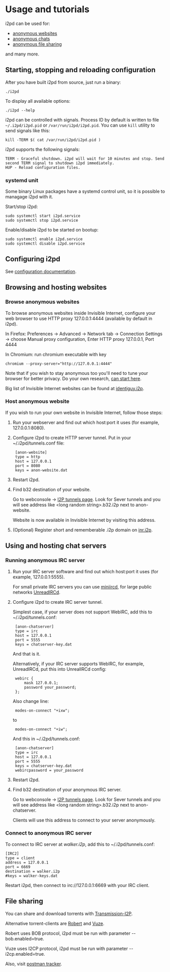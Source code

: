 Usage and tutorials
===================


i2pd can be used for:

* [anonymous websites](#browsing-and-hosting-websites)
* [anonymous chats](#using-and-hosting-chat-servers)
* [anonymous file sharing](#file-sharing)

and many more.

## Starting, stopping and reloading configuration

After you have built i2pd from source, just run a binary:

    ./i2pd

To display all available options:

    ./i2pd --help

i2pd can be controlled with signals. Process ID by default is written to file `~/.i2pd/i2pd.pid` or `/var/run/i2pd/i2pd.pid`.
You can use `kill` utility to send signals like this:

    kill -TERM $( cat /var/run/i2pd/i2pd.pid )

i2pd supports the following signals:

    TERM - Graceful shutdown. i2pd will wait for 10 minutes and stop. Send second TERM signal to shutdown i2pd immediately.
    HUP - Reload configuration files.


### systemd unit

Some binary Linux packages have a systemd control unit, so it is possible to managage i2pd with it.

Start/stop i2pd:

    sudo systemctl start i2pd.service
    sudo systemctl stop i2pd.service

Enable/disable i2pd to be started on bootup:

    sudo systemctl enable i2pd.service
    sudo systemctl disable i2pd.service


## Configuring i2pd

See [configuration documentation](/page/configuration.html).


## Browsing and hosting websites

### Browse anonymous websites

To browse anonymous websites inside Invisible Internet, configure your web browser to use HTTP proxy 127.0.0.1:4444 (available by default in i2pd).

In Firefox: Preferences -> Advanced -> Network tab -> Connection Settings -> choose Manual proxy configuration, Enter HTTP proxy 127.0.0.1, Port 4444

In Chromium: run chromium executable with key

    chromium --proxy-server="http://127.0.0.1:4444"

Note that if you wish to stay anonymous too you'll need to tune your browser for better privacy. Do your own research, [can start here](http://www.howtogeek.com/102032/how-to-optimize-mozilla-firefox-for-maximum-privacy/).

Big list of Invisible Internet websites can be found at [identiguy.i2p](http://identiguy.i2p).

### Host anonymous website


If you wish to run your own website in Invisible Internet, follow those steps:

1) Run your webserver and find out which host:port it uses (for example, 127.0.0.1:8080).

2) Configure i2pd to create HTTP server tunnel. Put in your ~/.i2pd/tunnels.conf file:

        [anon-website]
        type = http
        host = 127.0.0.1
        port = 8080
        keys = anon-website.dat

3) Restart i2pd.

4) Find b32 destination of your website.

    Go to webconsole -> [I2P tunnels page](http://127.0.0.1:7070/?page=i2p_tunnels). Look for Sever tunnels and you will see address like \<long random string\>.b32.i2p next to anon-website.

    Website is now available in Invisible Internet by visiting this address.

5) (Optional) Register short and rememberable .i2p domain on [inr.i2p](http://inr.i2p).


## Using and hosting chat servers

### Running anonymous IRC server

1) Run your IRC server software and find out which host:port it uses (for example, 127.0.0.1:5555).

    For small private IRC servers you can use [miniircd](https://github.com/jrosdahl/miniircd), for large public networks [UnreadIRCd](https://www.unrealircd.org/).

2) Configure i2pd to create IRC server tunnel.

    Simplest case, if your server does not support WebIRC, add this to ~/.i2pd/tunnels.conf:

        [anon-chatserver]
        type = irc
        host = 127.0.0.1     
        port = 5555
        keys = chatserver-key.dat

    And that is it.

    Alternatively, if your IRC server supports WebIRC, for example, UnreadIRCd, put this into UnrealIRCd config:

        webirc {
            mask 127.0.0.1;
            password your_password;
        };

    Also change line:

        modes-on-connect "+ixw";

    to

        modes-on-connect "+iw";

    And this in ~/.i2pd/tunnels.conf:

        [anon-chatserver]
        type = irc
        host = 127.0.0.1
        port = 5555
        keys = chatserver-key.dat
        webircpassword = your_password

3) Restart i2pd.

4) Find b32 destination of your anonymous IRC server.

    Go to webconsole -> [I2P tunnels page](http://127.0.0.1:7070/?page=i2p_tunnels). Look for Sever tunnels and you will see address like \<long random string\>.b32.i2p next to anon-chatserver.

    Clients will use this address to connect to your server anonymously.

### Connect to anonymous IRC server

To connect to IRC server at *walker.i2p*, add this to ~/.i2pd/tunnels.conf:

    [IRC2]
    type = client
    address = 127.0.0.1
    port = 6669
    destination = walker.i2p
    #keys = walker-keys.dat

Restart i2pd, then connect to irc://127.0.0.1:6669 with your IRC client.

## File sharing

You can share and download torrents with [Transmission-I2P](https://github.com/l-n-s/transmission-i2p).

Alternative torrent-clients are [Robert](http://en.wikipedia.org/wiki/Robert_%28P2P_Software%29) and [Vuze](https://en.wikipedia.org/wiki/Vuze).

Robert uses BOB protocol, i2pd must be run with parameter --bob.enabled=true.

Vuze uses I2CP protocol, i2pd must be run with parameter --i2cp.enabled=true.

Also, visit [postman tracker](http://tracker2.postman.i2p).

